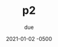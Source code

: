 ---
layout: post
title: p2
description: "I'm a description"
author: due
date: 2021-01-02 -0500
preview_link: /../assets/posts_previews/preview_p3.png
alt_preview: I'm alt preview
external_url: https://google.com
external_site: Google
---